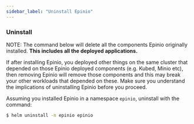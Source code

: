 ```yaml
---
sidebar_label: "Uninstall Epinio"
---
```


### Uninstall

NOTE: The command below will delete all the components Epinio originally installed.
**This includes all the deployed applications.**

If after installing Epinio, you deployed other things on the same cluster
that depended on those Epinio deployed components (e.g. Kubed, Minio etc),
then removing Epinio will remove those components and this may break your other
workloads that depended on these. Make sure you understand the implications of
uninstalling Epinio before you proceed.

Assuming you installed Epinio in a namespace `epinio`, uninstall with the command:

```bash
$ helm uninstall -n epinio epinio
```
